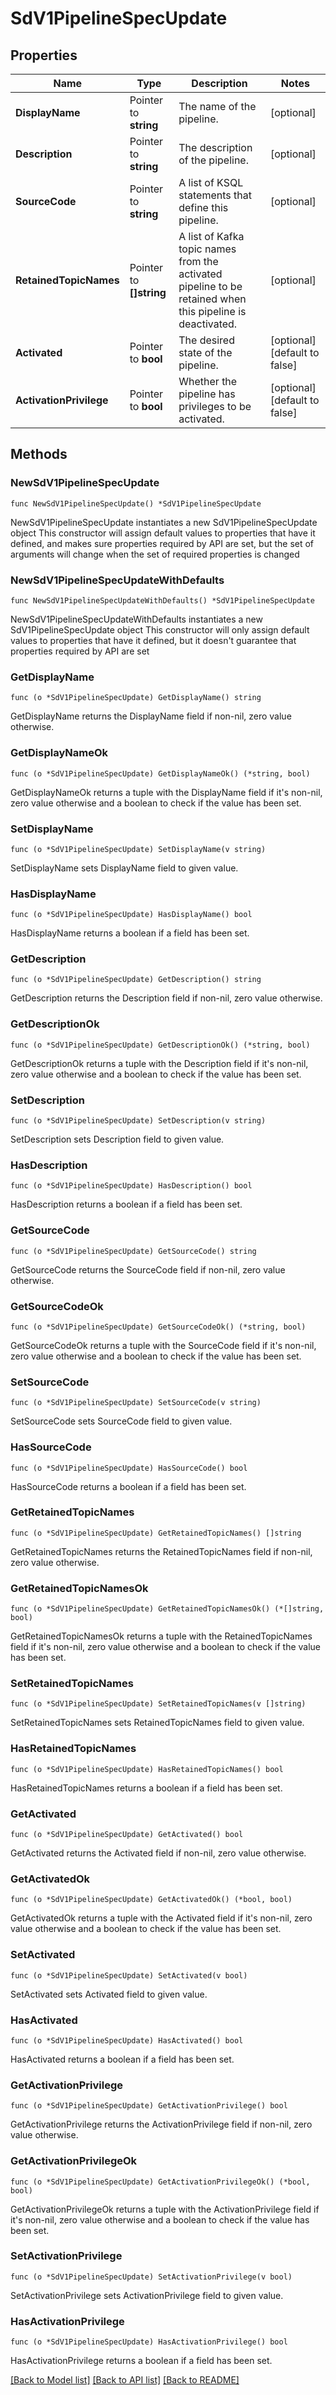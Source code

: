# SdV1PipelineSpecUpdate

## Properties

Name | Type | Description | Notes
------------ | ------------- | ------------- | -------------
**DisplayName** | Pointer to **string** | The name of the pipeline. | [optional] 
**Description** | Pointer to **string** | The description of the pipeline. | [optional] 
**SourceCode** | Pointer to **string** | A list of KSQL statements that define this pipeline. | [optional] 
**RetainedTopicNames** | Pointer to **[]string** | A list of Kafka topic names from the activated pipeline to be retained when this pipeline is deactivated. | [optional] 
**Activated** | Pointer to **bool** | The desired state of the pipeline. | [optional] [default to false]
**ActivationPrivilege** | Pointer to **bool** | Whether the pipeline has privileges to be activated. | [optional] [default to false]

## Methods

### NewSdV1PipelineSpecUpdate

`func NewSdV1PipelineSpecUpdate() *SdV1PipelineSpecUpdate`

NewSdV1PipelineSpecUpdate instantiates a new SdV1PipelineSpecUpdate object
This constructor will assign default values to properties that have it defined,
and makes sure properties required by API are set, but the set of arguments
will change when the set of required properties is changed

### NewSdV1PipelineSpecUpdateWithDefaults

`func NewSdV1PipelineSpecUpdateWithDefaults() *SdV1PipelineSpecUpdate`

NewSdV1PipelineSpecUpdateWithDefaults instantiates a new SdV1PipelineSpecUpdate object
This constructor will only assign default values to properties that have it defined,
but it doesn't guarantee that properties required by API are set

### GetDisplayName

`func (o *SdV1PipelineSpecUpdate) GetDisplayName() string`

GetDisplayName returns the DisplayName field if non-nil, zero value otherwise.

### GetDisplayNameOk

`func (o *SdV1PipelineSpecUpdate) GetDisplayNameOk() (*string, bool)`

GetDisplayNameOk returns a tuple with the DisplayName field if it's non-nil, zero value otherwise
and a boolean to check if the value has been set.

### SetDisplayName

`func (o *SdV1PipelineSpecUpdate) SetDisplayName(v string)`

SetDisplayName sets DisplayName field to given value.

### HasDisplayName

`func (o *SdV1PipelineSpecUpdate) HasDisplayName() bool`

HasDisplayName returns a boolean if a field has been set.

### GetDescription

`func (o *SdV1PipelineSpecUpdate) GetDescription() string`

GetDescription returns the Description field if non-nil, zero value otherwise.

### GetDescriptionOk

`func (o *SdV1PipelineSpecUpdate) GetDescriptionOk() (*string, bool)`

GetDescriptionOk returns a tuple with the Description field if it's non-nil, zero value otherwise
and a boolean to check if the value has been set.

### SetDescription

`func (o *SdV1PipelineSpecUpdate) SetDescription(v string)`

SetDescription sets Description field to given value.

### HasDescription

`func (o *SdV1PipelineSpecUpdate) HasDescription() bool`

HasDescription returns a boolean if a field has been set.

### GetSourceCode

`func (o *SdV1PipelineSpecUpdate) GetSourceCode() string`

GetSourceCode returns the SourceCode field if non-nil, zero value otherwise.

### GetSourceCodeOk

`func (o *SdV1PipelineSpecUpdate) GetSourceCodeOk() (*string, bool)`

GetSourceCodeOk returns a tuple with the SourceCode field if it's non-nil, zero value otherwise
and a boolean to check if the value has been set.

### SetSourceCode

`func (o *SdV1PipelineSpecUpdate) SetSourceCode(v string)`

SetSourceCode sets SourceCode field to given value.

### HasSourceCode

`func (o *SdV1PipelineSpecUpdate) HasSourceCode() bool`

HasSourceCode returns a boolean if a field has been set.

### GetRetainedTopicNames

`func (o *SdV1PipelineSpecUpdate) GetRetainedTopicNames() []string`

GetRetainedTopicNames returns the RetainedTopicNames field if non-nil, zero value otherwise.

### GetRetainedTopicNamesOk

`func (o *SdV1PipelineSpecUpdate) GetRetainedTopicNamesOk() (*[]string, bool)`

GetRetainedTopicNamesOk returns a tuple with the RetainedTopicNames field if it's non-nil, zero value otherwise
and a boolean to check if the value has been set.

### SetRetainedTopicNames

`func (o *SdV1PipelineSpecUpdate) SetRetainedTopicNames(v []string)`

SetRetainedTopicNames sets RetainedTopicNames field to given value.

### HasRetainedTopicNames

`func (o *SdV1PipelineSpecUpdate) HasRetainedTopicNames() bool`

HasRetainedTopicNames returns a boolean if a field has been set.

### GetActivated

`func (o *SdV1PipelineSpecUpdate) GetActivated() bool`

GetActivated returns the Activated field if non-nil, zero value otherwise.

### GetActivatedOk

`func (o *SdV1PipelineSpecUpdate) GetActivatedOk() (*bool, bool)`

GetActivatedOk returns a tuple with the Activated field if it's non-nil, zero value otherwise
and a boolean to check if the value has been set.

### SetActivated

`func (o *SdV1PipelineSpecUpdate) SetActivated(v bool)`

SetActivated sets Activated field to given value.

### HasActivated

`func (o *SdV1PipelineSpecUpdate) HasActivated() bool`

HasActivated returns a boolean if a field has been set.

### GetActivationPrivilege

`func (o *SdV1PipelineSpecUpdate) GetActivationPrivilege() bool`

GetActivationPrivilege returns the ActivationPrivilege field if non-nil, zero value otherwise.

### GetActivationPrivilegeOk

`func (o *SdV1PipelineSpecUpdate) GetActivationPrivilegeOk() (*bool, bool)`

GetActivationPrivilegeOk returns a tuple with the ActivationPrivilege field if it's non-nil, zero value otherwise
and a boolean to check if the value has been set.

### SetActivationPrivilege

`func (o *SdV1PipelineSpecUpdate) SetActivationPrivilege(v bool)`

SetActivationPrivilege sets ActivationPrivilege field to given value.

### HasActivationPrivilege

`func (o *SdV1PipelineSpecUpdate) HasActivationPrivilege() bool`

HasActivationPrivilege returns a boolean if a field has been set.


[[Back to Model list]](../README.md#documentation-for-models) [[Back to API list]](../README.md#documentation-for-api-endpoints) [[Back to README]](../README.md)



